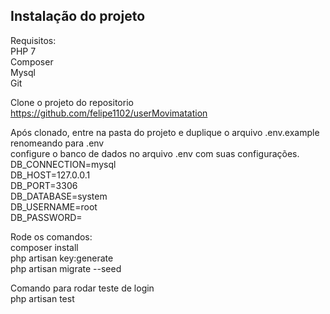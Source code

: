 ## Instalação do projeto

Requisitos:
<br>PHP 7
<br>Composer
<br>Mysql
<br>Git

Clone o projeto do repositorio<br>
https://github.com/felipe1102/userMovimatation

Após clonado,
entre na pasta do projeto e duplique o arquivo .env.example renomeando para .env
<br>configure o banco de dados no arquivo .env com suas configurações.
<br>DB_CONNECTION=mysql
<br>DB_HOST=127.0.0.1
<br>DB_PORT=3306
<br>DB_DATABASE=system
<br>DB_USERNAME=root
<br>DB_PASSWORD=

Rode os comandos: 
<br>composer install
<br>php artisan key:generate
<br>php artisan migrate --seed

Comando para rodar teste de login
<br>php artisan test
